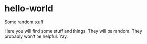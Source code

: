 # hello-world
Some random stuff

Here you will find some stuff and things.
They will be random.
They probably won't be helpful.
Yay.
